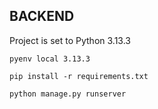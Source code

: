 ## BACKEND
Project is set to Python 3.13.3

```
pyenv local 3.13.3
```
```
pip install -r requirements.txt
```
```
python manage.py runserver
```